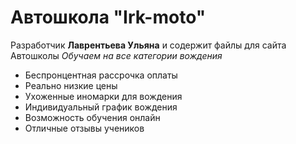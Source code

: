 # Автошкола "Irk-moto"
Разработчик **Лаврентьева Ульяна** и содержит файлы для сайта Автошколы *Обучаем на все категории вождения*
* Беспронцентная рассрочка оплаты
* Реально низкие цены
* Ухоженные иномарки для вождения
* Индивидуальный график вождения
* Возможность обучения онлайн
* Отличные отзывы учеников 